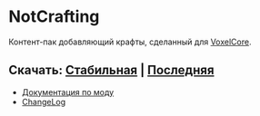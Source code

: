 # NotCrafting

Контент-пак добавляющий крафты, сделанный для [VoxelCore](https://github.com/MihailRis/voxelcore).

## Скачать: [Стабильная](https://voxelworld.ru/mods/86) | [Последняя](https://github.com/kotisoff/NotCrafting/archive/refs/heads/multiplayer.zip)

- [Документация по моду](docs/main.md)
- [ChangeLog](changelog.md)

